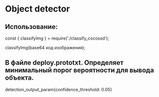 # Object detector
## Использование:
const { classifyImg } = require('./classify_cocossd');

classifyImg(base64 код изображения);

## В файле deploy.prototxt. Определяет минимальный порог вероятности для вывода объекта.
detection_output_param{confidence_threshold: 0.05}
